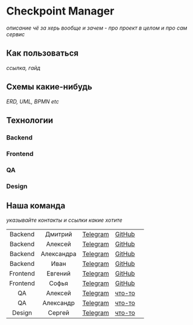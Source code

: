 # Checkpoint Manager
_описание чё за херь вообще и зачем - про проект в целом и про сам сервис_

## Как пользоваться
_ссылка, гайд_

## Схемы какие-нибудь 
_ERD, UML, BPMN etc_

## Технологии
### Backend
### Frontend
### QA
### Design

## Наша команда 
_указывайте контакты и ссылки какие хотите_

|             |            |                                  |                                        |   |
|:-----------:|:----------:|:--------------------------------:|:--------------------------------------:|:-:|
|   Backend   |  Дмитрий   | [Telegram](https://t.me/Burko20) |  [GitHub](https://github.com/Ldv236)   |   |
|   Backend   |  Алексей   |           [Telegram]()           |  [GitHub](https://github.com/x3imal)   |   |
|   Backend   | Александра |           [Telegram]()           | [GitHub](https://github.com/fifimova)  |   |
|   Backend   |    Иван    |           [Telegram]()           |     [GitHub](https://github.com/)      |   |
|  Frontend   |  Евгений   |           [Telegram]()           |     [GitHub](https://github.com/)      |   |
|  Frontend   |   Софья    |           [Telegram]()           |     [GitHub](https://github.com/)      |   |
|     QA      |  Алексей   |           [Telegram]()           |     [что-то](https://github.com/)      |   |
|     QA      | Александр  |           [Telegram]()           |     [что-то](https://github.com/)      |   |
|   Design    |   Сергей   |           [Telegram]()           |     [что-то](https://github.com/)      |   |

